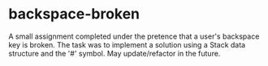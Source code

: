 # backspace-broken
A small assignment completed under the pretence that a user's backspace key is broken.  The task was to implement a solution using a Stack data structure and the '#' symbol.  May update/refactor in the future. 
